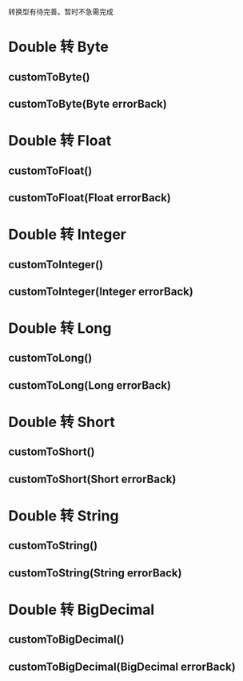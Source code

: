 转换型有待完善。暂时不急需完成

# Double 转 Byte

## customToByte()

## customToByte(Byte errorBack)

# Double 转 Float

## customToFloat()

## customToFloat(Float errorBack)

# Double 转 Integer

## customToInteger()

## customToInteger(Integer errorBack)

# Double 转 Long

## customToLong()

## customToLong(Long errorBack)

# Double 转 Short

## customToShort()

## customToShort(Short errorBack)

# Double 转 String

## customToString()

## customToString(String errorBack)

# Double 转 BigDecimal

## customToBigDecimal()

## customToBigDecimal(BigDecimal errorBack)